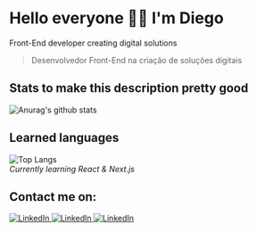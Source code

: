 # Hello everyone 🖖🏼 I'm Diego
Front-End developer creating digital solutions
> Desenvolvedor Front-End na criação de soluções digitais

## Stats to make this description pretty good 
![Anurag's github stats](https://github-readme-stats.vercel.app/api?username=SypeTcript&show_icons=true&theme=synthwave&hide_border=true&custom_title=Nomad's%20stats)

## Learned languages  
![Top Langs](https://github-readme-stats.vercel.app/api/top-langs/?username=SypeTcript&layout=compact&theme=synthwave&hide_border=true)  
_Currently learning React & Next.js_

## Contact me on:
<a href="https://www.linkedin.com/in/diego-oliveira-freitas-251956196/">
	<img src="https://image.flaticon.com/icons/png/32/174/174857.png" alt="LinkedIn">
</a>  
<a href="https://www.instagram.com/sava_jcript/">
	<img src="https://image.flaticon.com/icons/png/32/174/174855.png" alt="LinkedIn">
</a>
<a href="https://www.facebook.com/SavaJcript">
	<img src="https://image.flaticon.com/icons/png/32/174/174848.png" alt="LinkedIn">
</a>
